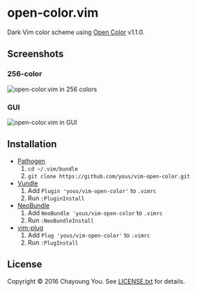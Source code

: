 # open-color.vim

Dark Vim color scheme using [Open Color](https://yeun.github.io/open-color/)
v1.1.0.

## Screenshots

### 256-color

![open-color.vim in 256 colors](https://github.com/yous/vim-open-color/raw/master/screenshot_256.png)

### GUI

![open-color.vim in GUI](https://github.com/yous/vim-open-color/raw/master/screenshot_gui.png)

## Installation

- [Pathogen](https://github.com/tpope/vim-pathogen)
    1. `cd ~/.vim/bundle`
    2. `git clone https://github.com/yous/vim-open-color.git`
- [Vundle](https://github.com/VundleVim/Vundle.vim)
    1. Add `Plugin 'yous/vim-open-color'` to `.vimrc`
    2. Run `:PluginInstall`
- [NeoBundle](https://github.com/Shougo/neobundle.vim)
    1. Add `NeoBundle 'yous/vim-open-color` to `.vimrc`
    2. Run `:NeoBundleInstall`
- [vim-plug](https://github.com/junegunn/vim-plug)
    1. Add `Plug 'yous/vim-open-color'` to `.vimrc`
    2. Run `:PlugInstall`

## License

Copyright © 2016 Chayoung You. See [LICENSE.txt](LICENSE.txt) for details.
